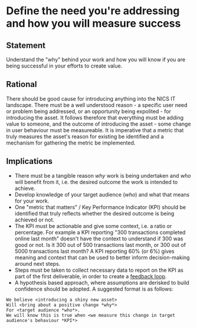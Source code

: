 # Define the need you're addressing and how you will measure success

## Statement
Understand the "why" behind your work and how you will know if you are being successful in your efforts to create value.

## Rational
There should be good cause for introducing anything into the NICS IT landscape.  There must be a well understood reason - a specific user need or problem being addressed, or an opportunity being expolited - for introducing the asset.  It follows therefore that everything must be adding value to someone, and the outcome of introducing the asset - some change in user behaviour must be measureable.  It is imperative that a metric that truly  measures the asset's reason for existing be identified and a mechanism for gathering the metric be implemented.

## Implications
- There must be a tangible reason *why* work is being undertaken and *who* will benefit from it, i.e. the desired outcome the work is intended to achieve.
- Develop knowledge of your target audience (*who*) and what that means for your work.
- One "metric that matters" / Key Performance Indicator (KPI) should be identified that truly reflects whether the desired outcome is being achieved or not.
- The KPI must be actionable and give some context, i.e. a ratio or percentage.  For example a KPI reporting "300 transactions completed online last month" doesn't have the context to understand if 300 was good or not.  Is it 300 out of 500 transactions last month, or 300 out of 5000 transactions last month?  A KPI reporting 60% (or 6%) gives meaning and context that can be used to better inform decision-making around next steps.
- Steps must be taken to collect necessary data to report on the KPI as part of the first deliverable, in order to create a [feedback loop](./feedback-loops.md).
- A hypothesis based approach, where assumptions are derisked to build confidence should be adopted.  A suggested format is as follows:
```
We believe <introducing a shiny new asset>
Will <bring about a positive change *why*>
For <target audience *who*>.
We will know this is true when <we measure this change in target audience's behaviour *KPI*>